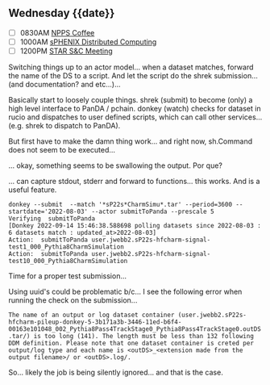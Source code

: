 ## Wednesday {{date}}

- [ ] 0830AM [NPPS Coffee](https://bnl.zoomgov.com/j/16157150845?pwd=NXNqTi9ZWEFBKzYwRXQ5U3NXU1dBZz09)
- [ ] 1000AM [sPHENIX Distributed Computing](https://bnl.zoomgov.com/j/16157150845?pwd=NXNqTi9ZWEFBKzYwRXQ5U3NXU1dBZz09)
- [ ] 1200PM [STAR S&C Meeting](https://lbnl.zoom.us/j/97026562983?pwd=VGVXbzhYUUhheEJ2cFMyVVdVRXowZz09)

Switching things up to an actor model... when a dataset matches, forward the name of the DS to a script.  And let the script do the shrek submission... (and documentation? and etc...)...

Basically start to loosely couple things.  shrek (submit) to become (only) a high level interface to PanDA / pchain.   donkey (watch) checks for dataset in rucio and dispatches to user defined scripts, which can call other services... (e.g. shrek to dispatch to PanDA).  

But first have to make the damn thing work... and right now, sh.Command does not seem to be executed...

... okay, something seems to be swallowing the output.  Por que?

... can capture stdout, stderr and forward to functions... this works.  And is a useful feature.

```
donkey --submit  --match '*sP22s*CharmSimu*.tar' --period=3600 --startdate='2022-08-03' --actor submitToPanda --prescale 5
Verifying  submitToPanda
[Donkey 2022-09-14 15:46:38.588698 polling datasets since 2022-08-03 : 6 datasets match : updated_at>2022-08-03]
Action:  submitToPanda user.jwebb2.sP22s-hfcharm-signal-test1_000_Pythia8CharmSimulation
Action:  submitToPanda user.jwebb2.sP22s-hfcharm-signal-test10_000_Pythia8CharmSimulation
```

Time for a proper test submission...

Using uuid's could be problematic b/c... I see the following error when running the check on the submission...

`The name of an output or log dataset container (user.jwebb2.sP22s-hfcharm-pileup-donkey-5-3b171a3b-3446-11ed-b6f4-00163e101048_002_Pythia8Pass4TrackStage0_Pythia8Pass4TrackStage0.outDS.tar/) is too long (141). The length must be less than 132 following DDM definition. Please note that one dataset container is creted per output/log type and each name is <outDS>_<extension made from the output filename>/ or <outDS>.log/.`

So... likely the job is being silently ignored... and that is the case.

